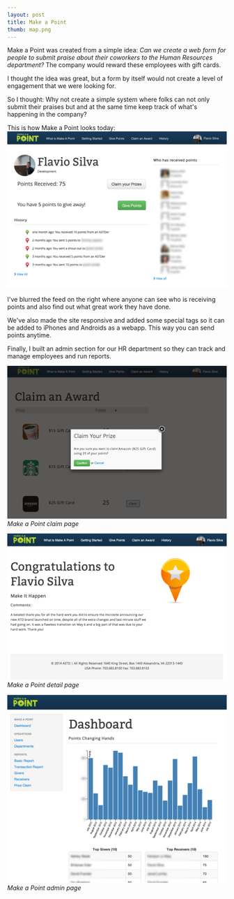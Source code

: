 ```yaml
---
layout: post
title: Make a Point
thumb: map.png
---
```

Make a Point was created from a simple idea:
*Can we create a web form for people to submit praise about their coworkers to the Human Resources department?*
The company would reward these employees with gift cards.

I thought the idea was great, but a form by itself would not create a level
of engagement that we were looking for.

So I thought: Why not create a simple system where folks can not only submit their
praises but and at the same time keep track of what's happening in the company?

This is how Make a Point looks today:
![Make a Point Landing Page](/public/map-landing.png)

I've blurred the feed on the right where anyone can see who is receiving points and also find out what great work they have done.

We've also made the site responsive and added some special tags so it can be
added to iPhones and Androids as a webapp. This way you can send points anytime.

Finally, I built an admin section for our HR department so they can track and
manage employees and run reports.

![Make a Point Claim](/public/map-claim.png)
*Make a Point claim page*

![Make a Point Detail Page](/public/map-detail.png)
*Make a Point detail page*

![Make a Point Admin](/public/map-admin.png)
*Make a Point admin page*
